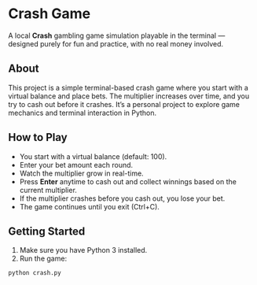 # Crash Game

A local **Crash** gambling game simulation playable in the terminal — designed purely for fun and practice, with no real money involved.

## About

This project is a simple terminal-based crash game where you start with a virtual balance and place bets. The multiplier increases over time, and you try to cash out before it crashes. It’s a personal project to explore game mechanics and terminal interaction in Python.

## How to Play

- You start with a virtual balance (default: 100).
- Enter your bet amount each round.
- Watch the multiplier grow in real-time.
- Press **Enter** anytime to cash out and collect winnings based on the current multiplier.
- If the multiplier crashes before you cash out, you lose your bet.
- The game continues until you exit (Ctrl+C).


## Getting Started

1. Make sure you have Python 3 installed.
2. Run the game:

```bash
python crash.py
```
